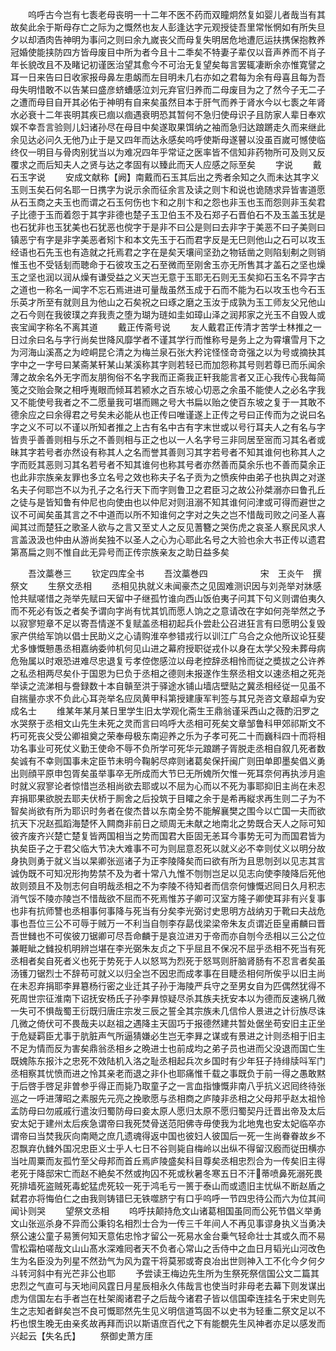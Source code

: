 <!-- { "loadSidebar": true } -->
　　呜呼古今岂有七袠老母丧明一十二年不医不药而双瞳炯然复如婴儿者哉当有其故矣此余于斯母存亡之际为之慨然也友人彭逢达字元观授徒吾里常怅惘如有所失旦夕以却酒肉告神明为事问之则曰余九嵗丧父而母复失明居危地遭厄运扶携保抱教养冠婚使能挟防四方皆母废目中所为者今且十二秊矣不特妻子辈仅以音声养而不肖子年长貌改且不及睹记初谨医治望其愈今不可治无复望矣每言罢辄凄断余亦惟寛譬之耳一日来告曰日收家报母鼻左患衂而左目明未几右亦如之君每为余有母喜且每为吾母失明惜敢不以告某曰盛彦蛴螬感泣刘元弃官归养而二母废目为之了然今子无二子之遭而母目自开其必佑于神明有自来矣虽然目本于肝气而养于肾水今以七袠之年肾水必衰十二年丧明其疾已痼以痼遇衰明恐其暂何不急归使母识子且防家人辈日奉欢娱不幸吾言验则儿妇诸孙尽在母目中矣遂取果饵纳之袖而急归达踉蹡走久而来继此余见达必问久无他乃止于是又四年而达永感矣呜呼使斯母遂瞽以没虽百嵗可憾使临终仅一明目与骨肉别犹当以为难况四年乎常证之医率皆不信知非药物所可及则又反覆求之而后知夫人之贤与达之孝固有以臻此而天人应感之际至矣
　　字说
　　戴石玉字说
　　安成文献称【阙】南戴而石玉其后出之秀者余知之久而未达其字义玉则玉矣石何名耶一日携字为说示余而征余言及读之则卞和说也诡随求异皆害道愿从石玉商之夫玉也而谓之石玉何伤也卞和之刖卞和之怨也非玉也玉而怨则非玉矣君子比德于玉而着怨于其字非德也楚子玉卫伯玉不及石郑子石晋伯石不及玉盖玉犹是也石犹非也玉犹美也石犹恶也傥字于是非不曰公是则曰去非字于美恶不曰子美则曰镇恶宁有字是非字美恶者矧卞和本文先玉于石而君字反是无巳则他山之石可以攻玉经语也石先玉也有造就之托焉君之字在是矣天壤间坚劲之物铦凿之则陷刬刜之则销惟玉也不受铦刬而聴命于石彼攻玉之石至微而至刚舍玉亦无所售其才盖石之坚也燥玉之坚也润以润从燥有谦受益之义天岂无意于玉耶无石则无玉矣抑石玉名不异字古之道也一称名一闻字不忘石焉进进可量哉虽然玉成于石而不能为石以攻玉也今石玉乐英才所至有就则且为他山之石矣祝之曰琢之磨之玉汝于成孰为玉工师友父兄他山之石今则在我彼璞之弃我责之堕为瑚为琏如圭如璋山泽之润邦家之光玉不自毁人或丧宝闻字称名不离其道
　　戴正传斋号说
　　友人戴君正传清才苦学士林推之一日过余曰名与字行尚矣世降风靡学者不谨其学行而惟称号是务上之为霄壤雪月下之为河海山溪髙之为崆峒昆仑清之为梅兰泉石张大矜诧怪怪竒竒强之以为号或摘抉其字中之一字号曰某斋某轩某山某溪称其字则若轻已而加怨称其号则若尊已而乐闻余薄之故余名外无字而友朋徇俗不名字我而正斋我正轩我能言者又正心我传心我每简笺之交贻会聚之相呼嵬眼而倾耳若颍水之百东坡心切恶之余虽不能使人之必名字我又不能使号我者之不二愿量我可堪而赐之号大书扁以贻之使百东坡之复于一其敢不德余应之曰余得君之号矣未必能从也正传曰唯谨遂上正传之号曰正传而为之说曰名字之义不可以不谨以所知者推之上古有名中古有字末世或以号行耳夫人之有名与字皆贵乎善善则相与乐之不善则相与正之也以一人名字号三非同居至宻而习其名者或昧其字若号者亦然设有称其人之名而誉其善则习其字若号者不知其谁何也称其人之字而贬其恶则习其名若号者不知其谁何也称其号者亦然善而莫余乐也不善而莫余正也此非宗族亲友罪也多立名号之效也称夫子名子贡为之愤疾仲由弟子也执舆之对遂名夫子何耶岂不以为孔子之名行天下而字则鲁卫之君臣习之故公孙桀溺亦曰鲁孔丘之徒与是皆知鲁有仲尼也向使由也以仲尼对则沮溺不知其谁何问津或可得而避世之议不可闻矣虽其言之不中道而以所不知谁何之字对之失之岂不惜哉司败之问圣人喜闻其过而楚狂之歌圣人欲与之言又至丈人之反见蓍簪之哭伤虎之哀圣人察民风求人言盖汲汲也仲由从游尚矣独不以圣人之心为心耶此名号之大验也余大书正传以遗君第髙扁之则不惟自此无异号而正传宗族亲友之助日益多矣















　　吾汶藁巻三
　　钦定四库全书
　　吾汶藁巻四　　　　　　宋　王炎午　撰祭文
　　生祭文丞相
　　丞相见执就义未闻豪杰之见固难测识因与刘尧举对牀感怆共赋嗟惜之尧举先赋曰天留中子继孤竹谁向西山饭伯夷子问其下句义则谓伯夷久而不死必有饭之者矣予谓向字尚有忧其饥而愿人饷之之意请改在字如何尧举然之予以寂寥短章不足以寄吾情遂不复赋盖丞相初起兵仆尝赴公召进狂言有曰愿明公复毁家产供给军饷以倡士民助义之心请购淮卒参错戎行以训江广乌合之众他所议论狂斐尤多慷慨戅愚丞相嘉纳委帅机何见山进之幕府授职従戎仆以身在太学父殁未葬母病危殆属以时艰恐进难尽忠退复亏孝倥偬感泣以母老控辞丞相怜而従之奬拔之公许养之私丞相两尽矣仆于国恩为巳负于丞相之德则未报遂作生祭丞相文以速丞相之死尧举读之流涕相与誊録数十本自贑至洪于驿途水铺山墙店壁贴之冀丞相经従一见虽不自揣量亦求不负此心耳尧举名应凤黄甲科第授建康军判签与其兄尧咨文章超卓为安成名士
　　维某年某月某日里学生旧太学观化斋生王鼎翁谨采西山之薇酌汨罗之水哭祭于丞相文山先生未死之灵而言曰呜呼大丞相可死矣文章邹鲁科甲郊祁斯文不朽可死丧父受公卿祖奠之荣奉母极东南迎养之乐为子孝可死二十而巍科四十而将相功名事业可死仗义勤王使命不辱不负所学可死华元踉蹡子胥脱走丞相自叙几死者数矣诚有不幸则国事未定臣节未明今鞠躬尽瘁则诸葛矣保扞闽广则田单即墨矣倡义勇出则顔平原申包胥矣虽举事卒无所成而大节巳无所媿所欠惟一死耳奈何再执涉月逾时就义寂寥论者惊惜岂丞相尚欲去耶或以不屈为心而以不死为事耶抑旧主尚在未忍弃捐耶果欲脱去耶夫伏桥于厠舍之后投筑于目矐之余于是希再縦求再生则二子为不智矣尚欲有所为耶识时务者在俊杰昔以东南全势不能解襄樊之围今以亡国一夫而欲抗天下况赵孤蹈海楚怀入闗商非前日之顽周无未献之地南北之势既合天人之际可知彼齐废齐兴楚亡楚复皆两国相当之势而国君大臣固无恙耳今事势无可为而国君皆为执矣臣子之于君父临大节决大难事不可为则屈意忍死以就义必不幸则仗义以明分故身执则勇于就义当以杲卿张巡诸子为正李陵降矣而曰欲有所为且思刎刭以见志其言诚伪既不可知况形拘势禁不及为者十常八九惟不刎刎岂足以见志向使李陵降后死他故则颈且不及刎志何自明哉丞相之不为李陵不待知者而信奈何慷慨迟囘日久月积志消气馁不陵亦陵岂不惜哉欲不屈而不死焉惟苏子卿可汉室方隆子卿使耳非有兴复事也非有抗师讐也丞相事何事降与死当有分矣李光弼讨史思明方战纳刃于靴曰夫战危事也吾位三公不可辱于贼万一不利当自刎李存勗伐梁梁帝朱友贞谓近臣皇甫麟曰晋吾世雠也不可俟彼刀锯卿可尽吾命麟于是哀泣进刃于帝而亦自刎今丞相以三公之位兼睚眦之雠投机明辨岂堪在李光弼朱友贞之下乎屈且不保况不屈乎丞相不死当有死丞相者矣自死者义也死于势死于人以怒骂为烈死于怒骂则肝脑肾肠有不忍言者矣虽汤镬刀锯烈士不辞苟可就义以归全岂不因忠而成孝事在目睫丞相何所俟乎以旧主尚在未忍弃捐耶李昪簒杨行密之业迁其子孙于海陵严兵守之至男女自为匹偶然犹得不死周世宗征淮南下诏抚安杨氏子孙李昪惊疑尽杀其族夫抚安本以为德而反速祸几微一失可不惧哉蜀王衍既归唐庄宗发三辰之誓全其宗族未几信伶人景进之计衍族尽诛几微之倚伏可不畏哉夫以赵祖之遇降主天固巧于报德然建共暂处倨坐苟安旧主正坐于危疑羁臣尤事于肮脏声气所逼猜嫌必生岂无李昪之谋或有景进之计则丞相于旧主不足为情而反为害矣鼎翁丞相乡之晩进士也前成均之弟子员也进而父没退而国亡生既媿陈东报汴之忠死不效陆机入洛之耻丞相起兵次乡国时有少年狂子持绯牍呌军门丞相察其忧愤而进之怜其亲老而退之非仆也耶痛惟千载之事既负于前一得之愚敢黙于后啓手啓足非曽参乎得正而毙乃取童子之一言血指慷慨非南八乎抗义迟囘终待张巡之一呼进薄昭之素服先元亮之挽歌愿与丞相商之庐陵非丞相之父母邦乎赵太祖怜孟防母曰勿戚戚行遣汝归蜀防母曰妾太原人愿归太原不愿归蜀契丹迁晋出帝及太后安太妃于建州太后疾急谓帝曰我死焚骨送范阳佛寺毋使我为北地鬼也安太妃临卒亦谓帝曰当焚我灰向南飏之庶几遗魂得返中国也彼妇人彼国后一死一生尚眷眷故乡不忍飘弃仇雠外国况忠臣义士乎人七日不谷则毙自梅岭以出纵不得留汉廏而従田横亦当吐周粟而友孤竹至父母邦而首丘焉庐陵盛矣科目尊矣丞相忠烈合为一传矣旧主得老死于降邸宋亡而赵不絶矣不然或拘囚不死或秋暑冬寒五日不汗蒂喷鼻死溺死畏死排墙死盗贼死毒蛇猛虎死较一死于鸿毛亏一篑于泰山而或遗旧主忧纵不断赵盾之弑君亦将悔伯仁之由我则铸错巳无铁噬脐宁有口乎呜呼一节四忠待公而六为位其间闻讣则哭
　　望祭文丞相
　　呜呼扶颠持危文山诸葛相国虽同而公死节倡义举勇文山张巡杀身不异而公秉钧名相烈士合为一传三千年间人不再见事谬身执义当勇决祭公速公童子易箦何知天意佑忠怜才留公一死易水金台乗气轻命壮士其或久而不易雪松霜柏嗟哉文山山髙水深难囘者天不负者心常山之舌侍中之血日月韬光山河改色生为名臣没为列星不然劲气为风为霆干将莫邪或寄良冶出世则神入工不化今夕何夕斗转河斜中有光芒非公也耶
　　予尝读王梅边先生所为生祭死祭信国公文二篇其忠烈之气直可与天地间风霆日月星辰相永久伟哉言也使当时非母老去幕下则发谋出虑为信国左右手者岂在杜架阁诸君子之后哉今诸君子皆以信国牵连挂名于宋史则先生之志知者鲜矣岂不良可慨耶然先生见义明信道笃固不以史书为轻重二祭文足以不朽也恨生晚无由亲炙故再拜而识以斯语庶百代之下有能覩先生风神者亦足以感发而兴起云【失名氏】
　　祭御史萧方厓
